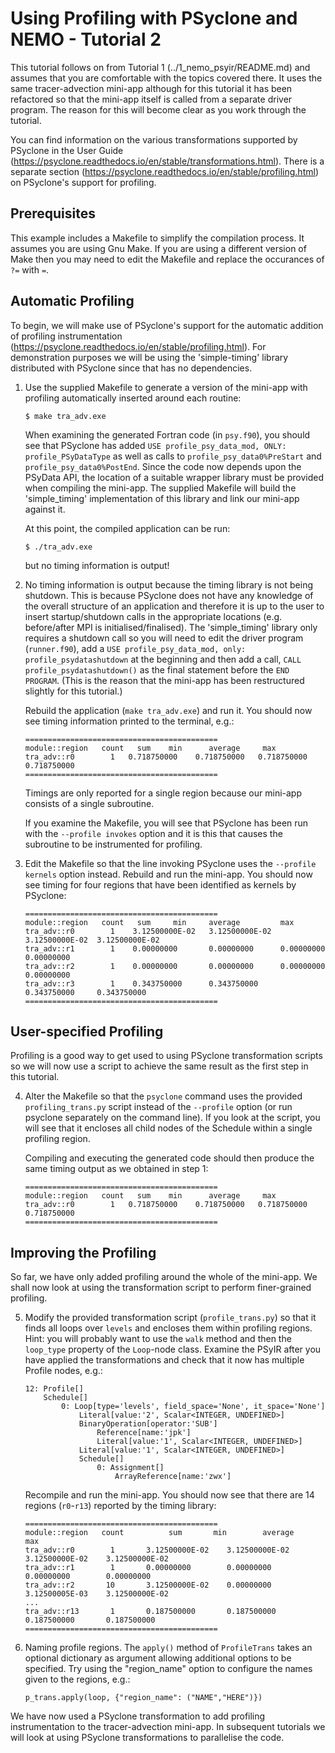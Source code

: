 # Using Profiling with PSyclone and NEMO - Tutorial 2 #

This tutorial follows on from Tutorial 1 (../1_nemo_psyir/README.md) and
assumes that you are comfortable with the topics covered there. It uses
the same tracer-advection mini-app although for this tutorial it has
been refactored so that the mini-app itself is called from a separate
driver program. The reason for this will become clear as you work
through the tutorial.

You can find information on the various transformations supported by
PSyclone in the User Guide
(https://psyclone.readthedocs.io/en/stable/transformations.html).
There is a separate section
(https://psyclone.readthedocs.io/en/stable/profiling.html) on
PSyclone's support for profiling.

## Prerequisites ##

This example includes a Makefile to simplify the compilation process. It
assumes you are using Gnu Make. If you are using a different version of
Make then you may need to edit the Makefile and replace the occurances of
`?=` with `=`.

## Automatic Profiling ##

To begin, we will make use of PSyclone's support for the automatic
addition of profiling instrumentation
(https://psyclone.readthedocs.io/en/stable/profiling.html). For demonstration
purposes we will be using the 'simple-timing' library distributed with
PSyclone since that has no dependencies.

1. Use the supplied Makefile to generate a version of the mini-app with
   profiling automatically inserted around each routine:

       $ make tra_adv.exe

   When examining the generated Fortran code (in `psy.f90`), you
   should see that PSyclone has added `USE profile_psy_data_mod, ONLY:
   profile_PSyDataType` as well as calls to
   `profile_psy_data0%PreStart` and `profile_psy_data0%PostEnd`.
   Since the code now depends upon the PSyData API, the location of a
   suitable wrapper library must be provided when compiling the
   mini-app.  The supplied Makefile will build the 'simple_timing'
   implementation of this library and link our mini-app against it.

   At this point, the compiled application can be run:

       $ ./tra_adv.exe

   but no timing information is output!

2. No timing information is output because the timing library is not
   being shutdown. This is because PSyclone does not have any
   knowledge of the overall structure of an application and therefore
   it is up to the user to insert startup/shutdown calls in the
   appropriate locations (e.g. before/after MPI is
   initialised/finalised).  The 'simple_timing' library only requires
   a shutdown call so you will need to edit the driver program
   (`runner.f90`), add a `USE profile_psy_data_mod, only:
   profile_psydatashutdown` at the beginning and then add a call,
   `CALL profile_psydatashutdown()` as the final statement before the
   `END PROGRAM`. (This is the reason that the mini-app has been
   restructured slightly for this tutorial.)

   Rebuild the application (`make tra_adv.exe`) and run it. You should now
   see timing information printed to the terminal, e.g.:

       ===========================================
       module::region   count	sum	   min		average		max
       tra_adv::r0        1   0.718750000    0.718750000   0.718750000    0.718750000
       ===========================================

   Timings are only reported for a single region because our mini-app consists
   of a single subroutine.

   If you examine the Makefile, you will see that PSyclone has been run with
   the `--profile invokes` option and it is this that causes the subroutine
   to be instrumented for profiling.

3. Edit the Makefile so that the line invoking PSyclone uses the
   `--profile kernels` option instead. Rebuild and run the mini-app. You
   should now see timing for four regions that have been identified as
   kernels by PSyclone:
   
       ===========================================
       module::region   count	sum		min		average         max
       tra_adv::r0        1    3.12500000E-02   3.12500000E-02 	3.12500000E-02 	3.12500000E-02
       tra_adv::r1        1    0.00000000       0.00000000     	0.00000000     	0.00000000
       tra_adv::r2        1    0.00000000       0.00000000     	0.00000000     	0.00000000    
       tra_adv::r3        1    0.343750000      0.343750000     0.343750000     0.343750000    
       ===========================================

## User-specified Profiling ##

Profiling is a good way to get used to using PSyclone transformation scripts
so we will now use a script to achieve the same result as the first step
in this tutorial.

4. Alter the Makefile so that the `psyclone` command uses the provided
   `profiling_trans.py` script instead of the `--profile` option (or
   run psyclone separately on the command line). If you look at the
   script, you will see that it encloses all child nodes of the
   Schedule within a single profiling region.

   Compiling and executing the generated code should then produce the
   same timing output as we obtained in step 1:

       ===========================================
       module::region   count	sum	   min		average		max
       tra_adv::r0        1   0.718750000    0.718750000   0.718750000    0.718750000
       ===========================================

## Improving the Profiling ##

So far, we have only added profiling around the whole of the mini-app. We
shall now look at using the transformation script to perform finer-grained
profiling.

5. Modify the provided transformation script (`profile_trans.py`) so that
   it finds all loops over `levels` and encloses them within profiling
   regions. Hint: you will probably want to use the `walk` method and then
   the `loop_type` property of the `Loop`-node class. Examine the PSyIR
   after you have applied the transformations and check that it now has
   multiple Profile nodes, e.g.:

       12: Profile[]
           Schedule[]
               0: Loop[type='levels', field_space='None', it_space='None']
                   Literal[value:'2', Scalar<INTEGER, UNDEFINED>]
                   BinaryOperation[operator:'SUB']
                       Reference[name:'jpk']
                       Literal[value:'1', Scalar<INTEGER, UNDEFINED>]
                   Literal[value:'1', Scalar<INTEGER, UNDEFINED>]
                   Schedule[]
                       0: Assignment[]
                           ArrayReference[name:'zwx']


   Recompile and run the mini-app. You should now see that there are 14
   regions (`r0`-`r13`) reported by the timing library:

       ===========================================
       module::region   count	       sum	     min		average	          max
       tra_adv::r0        1 	  3.12500000E-02    3.12500000E-02   3.12500000E-02    3.12500000E-02
       tra_adv::r1        1 	  0.00000000        0.00000000       0.00000000        0.00000000
       tra_adv::r2       10 	  3.12500000E-02    0.00000000       3.12500005E-03    3.12500000E-02
       ...
       tra_adv::r13       1 	  0.187500000       0.187500000      0.187500000       0.187500000
       ===========================================


6. Naming profile regions. The `apply()` method of `ProfileTrans` takes
   an optional dictionary as argument allowing additional options to
   be specified. Try using the "region_name" option to configure the
   names given to the regions, e.g.:

       p_trans.apply(loop, {"region_name": ("NAME","HERE")})

We have now used a PSyclone transformation to add profiling instrumentation
to the tracer-advection mini-app. In subsequent tutorials we will look
at using PSyclone transformations to parallelise the code.